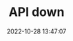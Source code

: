 ---
title: API down
date: 2022-10-28 13:47:07
resolved: false
resolvedWhen: 
severity: down
affected:
  - API
section: issue
---